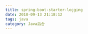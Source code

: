 ```yaml
---
title: spring-boot-starter-logging
date: 2018-09-13 21:18:12
tags: java
category: Java后台
---
```


